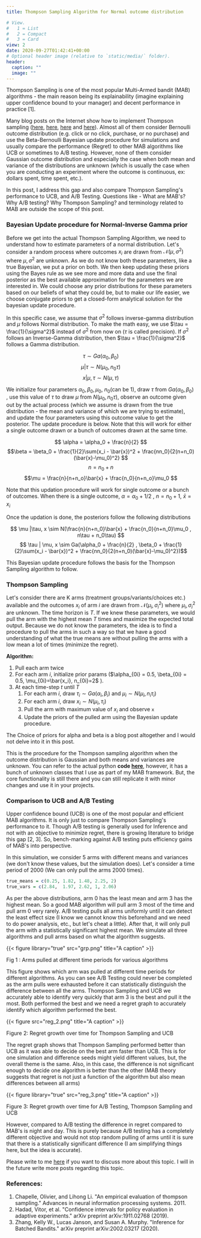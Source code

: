 ```yaml
---
title: Thompson Sampling Algorithm for Normal outcome distribution

# View.
#   1 = List
#   2 = Compact
#   3 = Card
view: 2
date: 2020-09-27T01:42:41+00:00
# Optional header image (relative to `static/media/` folder).
header:
  caption: ""
  image: ""
---
```


Thompson Sampling is one of the most popular Multi-Armed bandit (MAB) algorithms - the main reason being its explainability (imagine explaining upper confidence bound to your manager) and decent performance in practice [1].

Many blog posts on the Internet show how to implement Thompson sampling ([here](https://visualstudiomagazine.com/articles/2019/06/01/thompson-sampling.aspx), [here](https://towardsdatascience.com/hompson-sampling-for-multi-armed-bandit-problems-part-1-b750cbbdad34), [here](https://peterroelants.github.io/posts/multi-armed-bandit-implementation/) and [here](https://medium.com/analytics-vidhya/multi-armed-bandit-analysis-of-thompson-sampling-algorithm-6375271f40d1)). Almost all of them consider Bernoulli outcome distribution (e.g. click or no click, purchase, or no purchase) and use the Beta-Bernoulli Bayesian update procedure for simulations and usually compare the performance (Regret) to other MAB algorithms like UCB or sometimes to A/B testing. However, none of them consider Gaussian outcome distribution and especially the case when both mean and variance of the distributions are unknown (which is usually the case when you are conducting an experiment where the outcome is continuous, ex: dollars spent, time spent, etc.).

In this post, I address this gap and also compare Thompson Sampling's performance to UCB, and A/B Testing. Questions like - What are MAB's? Why A/B testing? Why Thompson Sampling? and terminology related to MAB are outside the scope of this post.

### Bayesian Update procedure for Normal-Inverse Gamma prior

Before we get into the actual Thompson Sampling Algorithm, we need to understand how to estimate parameters of a normal distribution. Let's consider a random process where outcomes $x_i$ are drawn from $\mathcal{N}(\mu, \sigma^2)$ where $\mu, \sigma^2$ are unknown. As we do not know both these parameters, like a true Bayesian, we put a prior on both. We then keep updating these priors using the Bayes rule as we see more and more data and use the final posterior as the best available approximation for the parameters we are interested in. We could choose any prior distributions for these parameters based on our beliefs of what they could be, but to make our life easier, we choose conjugate priors to get a closed-form analytical solution for the bayesian update procedure.

In this specific case, we assume that $\sigma^2$ follows inverse-gamma distribution and $\mu$ follows Normal distribution. To make the math easy, we use $\tau = \frac{1}{\sigma^2}$ instead of  $\sigma^2$ from now on ($\tau$ is called precision). If $\sigma^2$ follows an Inverse-Gamma distribution, then  $\tau = \frac{1}{\sigma^2}$ follows a Gamma distribution.

$$
\tau \sim Ga(\alpha_0, \beta_0) $$
$$\mu |\tau \sim N(\mu_0, n_0\tau) $$
$$x |\mu, \tau \sim N(\mu, \tau)
$$

We initialize four parameters $\alpha_0, \beta_0, \mu_0$, $n_0$(can be 1), draw $\tau$ from $Ga(\alpha_0, \beta_0)$ , use this value of $\tau$ to draw $\mu$ from $N(\mu_0, n_0\tau)$, observe an outcome given out by the actual process (which we assume is drawn from the true distribution - the mean and variance of which we are trying to estimate), and update the four parameters using this outcome value to get the posterior. The update procedure is below. Note that this will work for either a single outcome drawn or a bunch of outcomes drawn at the same time.

$$
\alpha = \alpha_0 + \frac{n}{2} $$
$$\beta = \beta_0 + \frac{1}{2}\sum(x_i - \bar{x})^2 + \frac{nn_0}{2(n+n_0)(\bar{x}-\mu_0)^2} $$
$$n = n_0 + n $$
$$\mu = \frac{n}{n+n_o}\bar{x} + \frac{n_0}{n+n_o}\mu_0 $$

Note that this updation procedure will work for single outcome or a bunch of outcomes. When there is a single outcome, $\alpha = \alpha_0 + 1/2$ , $n = n_0 + 1$, $\bar{x} = x_i$

Once the updation is done, the posteriors follow the following distributions

$$
\mu |\tau, x \sim N(\frac{n}{n+n_0}\bar{x} + \frac{n_0}{n+n_0}\mu_0 , n\tau + n_0\tau) $$
$$ \tau | \mu, x \sim Ga(\alpha_0 + \frac{n}{2} , \beta_0 + \frac{1}{2}\sum(x_i - \bar{x})^2 + \frac{nn_0}{2(n+n_0)(\bar{x}-\mu_0)^2})$$

This Bayesian update procedure follows the basis for the Thompson Sampling algorithm to follow.

### Thompson Sampling

Let's consider there are K arms (treatment groups/variants/choices etc.) available and the outcomes $x_i$ of arm $i$ are drawn from $\mathcal{N}(\mu_i, \sigma_i^2)$ where $\mu_i, \sigma_i^2$ are unknown. The time horizon is $T$. If we knew these parameters, we would pull the arm with the highest mean $T$ times and maximize the expected total output. Because we do not know the parameters, the idea is to find a procedure to pull the arms in such a way so that we have a good understanding of what the true means are without pulling the arms with a low mean a lot of times (minimize the regret).

**Algorithm:**
1. Pull each arm twice
2. For each arm $i$, initialize prior params ($\alpha_{0i} = 0.5, \beta_{0i} = 0.5, \mu_{0i}=\bar{x_i}, n_{0i}=2$ ).
3. At each time-step $t$ until $T$
     1. For each arm $i$,  draw $\tau_i \sim Ga(\alpha_i, \beta_i)$ and  $\mu_i  \sim N(\mu_i, n_i\tau_i)$
     2. For each arm $i$,  draw $x_i \sim N(\mu_i, \tau_i)$
     3. Pull the arm with maximum value of $x_i$ and observe $\mathtt{x}$
     4. Update the priors of the pulled arm using the Bayesian update procedure.

The Choice of priors for alpha and beta is a blog post altogether and I would not delve into it in this post.


This is the procedure for the Thompson sampling algorithm when the outcome distribution is Gaussian and both means and variances are unknown. You can refer to the actual python **code [here](https://github.com/sandeepgangarapu/code_for_the_blog/blob/master/thompson_sampling.py)**, however, it has a bunch of unknown classes that I use as part of my MAB framework. But, the core functionality is still there and you can still replicate it with minor changes and use it in your projects.

### Comparison to UCB and A/B Testing

Upper confidence bound (UCB) is one of the most popular and efficient MAB algorithms. It is only just to compare Thompson Sampling's performance to it. Though A/B testing is generally used for Inference and not with an objective to minimize regret, there is growing literature to bridge this gap [2, 3]. So, bench-marking against A/B testing puts efficiency gains of MAB's into perspective.

In this simulation, we consider 5 arms with different means and variances (we don't know these values, but the simulation does). Let's consider a time period of 2000 (We can only pull the arms 2000 times).

```r
true_means = c(0.25, 1.82, 1.48, 2.25, 2)
true_vars = c(2.84,  1.97, 2.62, 1, 2.06)
```

As per the above distributions, arm 0 has the least mean and arm 3 has the highest mean. So a good MAB algorithm will pull arm 3 most of the time and pull arm 0 very rarely. A/B testing pulls all arms uniformly until it can detect the least effect size (I know we cannot know this beforehand and we need to do power analysis, etc., but let's cheat a little). After that, it will only pull the arm with a statistically significant highest mean. We simulate all three algorithms and pull arms based on what the algorithm suggests.

{{< figure library="true" src="grp.png" title="A caption" >}}

Fig 1 : Arms pulled at different time periods for various algorithms

This figure shows which arm was pulled at different time periods for different algorithms. As you can see A/B Testing could never be completed as the arm pulls were exhausted before it can statistically distinguish the difference between all the arms. Thompson Sampling and UCB we accurately able to identify very quickly that arm 3 is the best and pull it the most. Both performed the best and we need a regret graph to accurately identify which algorithm performed the best.

{{< figure src="reg_2.png" title="A caption" >}}

Figure 2: Regret growth over time for Thompson Sampling and UCB

The regret graph shows that Thompson Sampling performed better than UCB as it was able to decide on the best arm faster than UCB. This is for one simulation and difference seeds might yield different values, but, the overall theme is the same. Also, in this case, the difference is not significant enough to decide one algorithm is better than the other (MAB theory suggests that regret is not just a function of the algorithm but also mean differences between all arms)

{{< figure library="true" src="reg_3.png" title="A caption" >}}

Figure 3: Regret growth over time for A/B Testing, Thompson Sampling and UCB

However, compared to A/B testing the difference in regret compared to MAB's is night and day. This is purely because A/B testing has a completely different objective and would not stop random pulling of arms until it is sure that there is a statistically significant difference (I am simplifying things here, but the idea is accurate).

Please write to me [here](https://sandeepgangarapu.com/Contact-f68d458e3ce14976a309e14827288e37) if you want to discuss more about this topic. I will in the future write more posts regarding this topic.

### References:

1. Chapelle, Olivier, and Lihong Li. "An empirical evaluation of thompson sampling." Advances in neural information processing systems. 2011.
2. Hadad, Vitor, et al. "Confidence intervals for policy evaluation in adaptive experiments." arXiv preprint arXiv:1911.02768 (2019).
3. Zhang, Kelly W., Lucas Janson, and Susan A. Murphy. "Inference for Batched Bandits." arXiv preprint arXiv:2002.03217 (2020).

